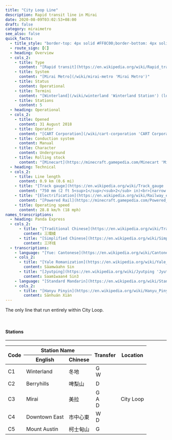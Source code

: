 ```yaml
---
title: "City Loop Line"
description: Rapid transit line in Mirai
date: 2020-08-09T03:02:53+08:00
draft: false
category: miraimetro
see_also: false
quick_facts:
  - title_style: "border-top: 4px solid #FF8C00;border-bottom: 4px solid #FF8C00;padding:2px 0;"
  - route_sign: [C]
  - heading: Overview
  - cols_2:
    - title: Type
      content: "[Rapid transit](https://en.wikipedia.org/wiki/Rapid_transit 'Rapid transit')"
    - title: System
      content: "[Mirai Metro](/wiki/mirai-metro 'Mirai Metro')"
    - title: Status
      content: Operational
    - title: Termini
      content: "[Winterland](/wiki/winterland 'Winterland Station') (loop)"
    - title: Stations
      content: 5
  - heading: Operational
  - cols_2:
    - title: Opened
      content: 31 August 2018
    - title: Operator
      content: "[CART Corporation](/wiki/cart-corporation 'CART Corporation')"
    - title: Conduction system
      content: Manual
    - title: Character
      content: Underground
    - title: Rolling stock
      content: "[Minecart](https://minecraft.gamepedia.com/Minecart 'Minecart')<br>(Orange [Concrete](https://minecraft.gamepedia.com/Concrete 'Concrete'))"
  - heading: Technical
  - cols_2:
    - title: Line length
      content: 0.9 km (0.6 mi)
    - title: "[Track gauge](https://en.wikipedia.org/wiki/Track_gauge 'Track gauge')"
      content: "750 mm (2 ft ​5<sup>1</sup>/<sub>2</sub> in)<br>[narrow gauge](https://en.wikipedia.org/wiki/Narrow-gauge_railway 'Narrow-gauge railway')"
    - title: "[Electrification](https://en.wikipedia.org/wiki/Railway_electrification_system 'Railway electrification system')"
      content: "[Powered Rail](https://minecraft.gamepedia.com/Powered_Rail 'Powered Rail')"
    - title: Operating speed
      content: 28.8 km/h (18 mph)
names_transcriptions:
  - heading: Panda Express
  - cols_2:
      - title: "[Traditional Chinese](https://en.wikipedia.org/wiki/Traditional_Chinese_characters 'Traditional Chinese characters')"
        content: 三環綫
      - title: "[Simplified Chinese](https://en.wikipedia.org/wiki/Simplified_Chinese_characters 'Simplified Chinese characters')"
        content: 三环线
  - transcriptions:
    - language: "[Yue: Cantonese](https://en.wikipedia.org/wiki/Cantonese 'Cantonese')"
    - cols_2:
      - title: "[Yale Romanization](https://en.wikipedia.org/wiki/Yale_romanization_of_Cantonese 'Yale romanization of Cantonese')"
        content: Sāamwàahn Sin
      - title: "[Jyutping](https://en.wikipedia.org/wiki/Jyutping 'Jyutping')"
        content: Saam1waan4 Sin3
    - language: "[Standard Mandarin](https://en.wikipedia.org/wiki/Standard_Chinese 'Standard Chinese')"
    - cols_2:
      - title: "[Hanyu Pinyin](https://en.wikipedia.org/wiki/Hanyu_Pinyin 'Pinyin')"
        content: Sānhuán Xiàn
---
```


The only line that run entirely within City Loop.

<br>

#### Stations

---

<div class="table-responsive">
  <table class="table table-sm table-bordered table-700 text-center">
    <thead class="thead-light">
      <tr>
        <th rowspan="2" class="align-middle">Code</th>
        <th colspan="2">Station Name</th>
        <th rowspan="2" class="align-middle">Transfer</th>
        <th rowspan="2" class="align-middle">Location</th>
      </tr>
      <tr>
        <th>English</th>
        <th>Chinese</th>
      </tr>
    </thead>
    <tbody>
      <tr>
        <td>C1</td>
        <td>Winterland</td>
        <td>冬地</td>
        <td>
          <div class="route-sign-sm greenline">&nbsp;G&nbsp;</div>
          <div class="route-sign-sm waterfallline">&nbsp;W&nbsp;</div>
        </td>
        <td rowspan="5">City Loop</td>
      </tr>
      <tr>
        <td>C2</td>
        <td>Berryhills</td>
        <td>啤梨山</td>
        <td>
          <div class="route-sign-sm diamondline">&nbsp;D&nbsp;</div>
        </td>
      </tr>
      <tr>
        <td>C3</td>
        <td>Mirai</td>
        <td>美拉</td>
        <td>
          <div class="route-sign-sm greenline">&nbsp;G&nbsp;</div>
          <div class="route-sign-sm airportcomposite">&nbsp;A&nbsp;</div>
          <div class="route-sign-sm diamondline">&nbsp;D&nbsp;</div>
        </td>
      </tr>
      <tr>
        <td>C4</td>
        <td>Downtown East</td>
        <td>市中心東</td>
        <td>
          <div class="route-sign-sm waterfallline">&nbsp;W&nbsp;</div>
          <div class="route-sign-sm diamondline">&nbsp;D&nbsp;</div>
        </td>
      </tr>
      <tr>
        <td>C5</td>
        <td>Mount Austin</td>
        <td>柯士甸山</td>
        <td>
          <div class="route-sign-sm greenline">&nbsp;G&nbsp;</div>
        </td>
      </tr>
    </tobody>
  </table>
</div>